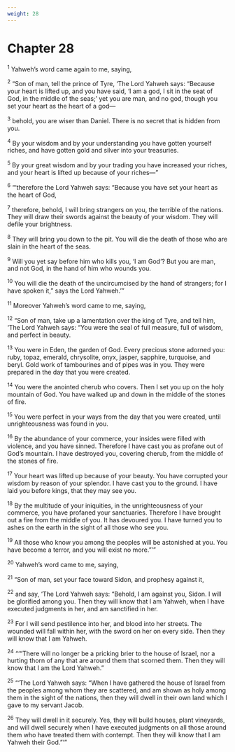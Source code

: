 ```yaml
---
weight: 28
---
```


# Chapter 28

<sup>1</sup> Yahweh’s word came again to me, saying, 

<sup>2</sup> “Son of man, tell the prince of Tyre, ‘The Lord Yahweh says: “Because your heart is lifted up, and you have said, ‘I am a god, I sit in the seat of God, in the middle of the seas;’ yet you are man, and no god, though you set your heart as the heart of a god— 

<sup>3</sup> behold, you are wiser than Daniel. There is no secret that is hidden from you. 

<sup>4</sup> By your wisdom and by your understanding you have gotten yourself riches, and have gotten gold and silver into your treasuries. 

<sup>5</sup> By your great wisdom and by your trading you have increased your riches, and your heart is lifted up because of your riches—” 

<sup>6</sup> “‘therefore the Lord Yahweh says: “Because you have set your heart as the heart of God, 

<sup>7</sup> therefore, behold, I will bring strangers on you, the terrible of the nations. They will draw their swords against the beauty of your wisdom. They will defile your brightness. 

<sup>8</sup> They will bring you down to the pit. You will die the death of those who are slain in the heart of the seas. 

<sup>9</sup> Will you yet say before him who kills you, ‘I am God’? But you are man, and not God, in the hand of him who wounds you. 

<sup>10</sup> You will die the death of the uncircumcised by the hand of strangers; for I have spoken it,” says the Lord Yahweh.’” 

<sup>11</sup> Moreover Yahweh’s word came to me, saying, 

<sup>12</sup> “Son of man, take up a lamentation over the king of Tyre, and tell him, ‘The Lord Yahweh says: “You were the seal of full measure, full of wisdom, and perfect in beauty. 

<sup>13</sup> You were in Eden, the garden of God. Every precious stone adorned you: ruby, topaz, emerald, chrysolite, onyx, jasper, sapphire, turquoise, and beryl. Gold work of tambourines and of pipes was in you. They were prepared in the day that you were created. 

<sup>14</sup> You were the anointed cherub who covers. Then I set you up on the holy mountain of God. You have walked up and down in the middle of the stones of fire. 

<sup>15</sup> You were perfect in your ways from the day that you were created, until unrighteousness was found in you. 

<sup>16</sup> By the abundance of your commerce, your insides were filled with violence, and you have sinned. Therefore I have cast you as profane out of God’s mountain. I have destroyed you, covering cherub, from the middle of the stones of fire. 

<sup>17</sup> Your heart was lifted up because of your beauty. You have corrupted your wisdom by reason of your splendor. I have cast you to the ground. I have laid you before kings, that they may see you. 

<sup>18</sup> By the multitude of your iniquities, in the unrighteousness of your commerce, you have profaned your sanctuaries. Therefore I have brought out a fire from the middle of you. It has devoured you. I have turned you to ashes on the earth in the sight of all those who see you. 

<sup>19</sup> All those who know you among the peoples will be astonished at you. You have become a terror, and you will exist no more.”’” 

<sup>20</sup> Yahweh’s word came to me, saying, 

<sup>21</sup> “Son of man, set your face toward Sidon, and prophesy against it, 

<sup>22</sup> and say, ‘The Lord Yahweh says: “Behold, I am against you, Sidon. I will be glorified among you. Then they will know that I am Yahweh, when I have executed judgments in her, and am sanctified in her. 

<sup>23</sup> For I will send pestilence into her, and blood into her streets. The wounded will fall within her, with the sword on her on every side. Then they will know that I am Yahweh. 

<sup>24</sup> “‘“There will no longer be a pricking brier to the house of Israel, nor a hurting thorn of any that are around them that scorned them. Then they will know that I am the Lord Yahweh.” 

<sup>25</sup> “‘The Lord Yahweh says: “When I have gathered the house of Israel from the peoples among whom they are scattered, and am shown as holy among them in the sight of the nations, then they will dwell in their own land which I gave to my servant Jacob. 

<sup>26</sup> They will dwell in it securely. Yes, they will build houses, plant vineyards, and will dwell securely when I have executed judgments on all those around them who have treated them with contempt. Then they will know that I am Yahweh their God.”’” 


